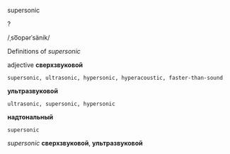 supersonic

?

/ˌso͞opərˈsänik/

Definitions of _supersonic_

adjective
**сверхзвуковой**

    supersonic, ultrasonic, hypersonic, hyperacoustic, faster-than-sound
**ультразвуковой**

    ultrasonic, supersonic, hypersonic
**надтональный**

    supersonic

_supersonic_
**сверхзвуковой**, **ультразвуковой**